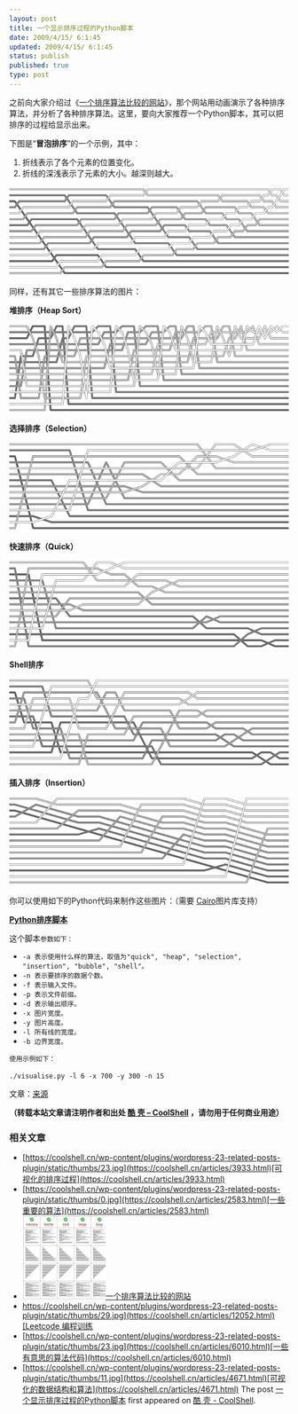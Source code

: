 ```yaml
---
layout: post
title: 一个显示排序过程的Python脚本
date: 2009/4/15/ 6:1:45
updated: 2009/4/15/ 6:1:45
status: publish
published: true
type: post
---
```


之前向大家介绍过《[一个排序算法比较的网站](https://coolshell.cn/articles/399.html)》，那个网站用动画演示了各种排序算法，并分析了各种排序算法。这里，要向大家推荐一个Python脚本，其可以把排序的过程给显示出来。


下图是“**冒泡排序**”的一个示例，其中：


1. 折线表示了各个元素的位置变化。
2. 折线的深浅表示了元素的大小。越深则越大。


[![bubble](../wp-content/uploads/2009/04/bubble.png "bubble")](https://coolshell.cn/wp-content/uploads/2009/04/bubble.png)



同样，还有其它一些排序算法的图片：


**堆排序（Heap Sort）**


[![heap](../wp-content/uploads/2009/04/heap.png "heap")](https://coolshell.cn/wp-content/uploads/2009/04/heap.png)


**选择排序（Selection）**


[![selection](../wp-content/uploads/2009/04/selection.png "selection")](https://coolshell.cn/wp-content/uploads/2009/04/selection.png)


**快速排序（Quick）**


[![quick](../wp-content/uploads/2009/04/quick.png "quick")](https://coolshell.cn/wp-content/uploads/2009/04/quick.png)


**Shell排序**


[![shell](../wp-content/uploads/2009/04/shell.png "shell")](https://coolshell.cn/wp-content/uploads/2009/04/shell.png)


**插入排序（Insertion）**


[![listinsertion](../wp-content/uploads/2009/04/listinsertion.png "listinsertion")](https://coolshell.cn/wp-content/uploads/2009/04/listinsertion.png)


你可以使用如下的Python代码来制作这些图片：（需要 [Cairo](http://cairographics.org/)图片库支持）


[**Python排序脚本**](https://coolshell.cn/wp-content/uploads/2009/04/visualise.py)


这个脚本`参数如下：`


* `-a 表示使用什么样的算法，取值为"quick", "heap", "selection", "insertion", "bubble", "shell"。`
* `-n 表示要排序的数据个数。`
* `-f 表示输入文件。`
* `-p 表示文件前缀。`
* `-d 表示输出顺序。`
* `-x 图片宽度。`
* `-y 图片高度。`
* `-l 所有线的宽度。`
* `-b 边界宽度。`


`使用示例如下：`



`./visualise.py -l 6 -x 700 -y 300 -n 15` 



文章：[来源](http://www.hatfulofhollow.com/posts/code/visualisingsorting/index.html)



**（转载本站文章请注明作者和出处 [酷 壳 – CoolShell](https://coolshell.cn/) ，请勿用于任何商业用途）**



### 相关文章

* [https://coolshell.cn/wp-content/plugins/wordpress-23-related-posts-plugin/static/thumbs/23.jpg](https://coolshell.cn/articles/3933.html)[可视化的排序过程](https://coolshell.cn/articles/3933.html)
* [https://coolshell.cn/wp-content/plugins/wordpress-23-related-posts-plugin/static/thumbs/0.jpg](https://coolshell.cn/articles/2583.html)[一些重要的算法](https://coolshell.cn/articles/2583.html)
* [![一个排序算法比较的网站](../wp-content/uploads/2009/04/sort-150x150.jpg)](https://coolshell.cn/articles/399.html)[一个排序算法比较的网站](https://coolshell.cn/articles/399.html)
* [https://coolshell.cn/wp-content/plugins/wordpress-23-related-posts-plugin/static/thumbs/29.jpg](https://coolshell.cn/articles/12052.html)[Leetcode 编程训练](https://coolshell.cn/articles/12052.html)
* [https://coolshell.cn/wp-content/plugins/wordpress-23-related-posts-plugin/static/thumbs/23.jpg](https://coolshell.cn/articles/6010.html)[一些有意思的算法代码](https://coolshell.cn/articles/6010.html)
* [https://coolshell.cn/wp-content/plugins/wordpress-23-related-posts-plugin/static/thumbs/11.jpg](https://coolshell.cn/articles/4671.html)[可视化的数据结构和算法](https://coolshell.cn/articles/4671.html)
The post [一个显示排序过程的Python脚本](https://coolshell.cn/articles/536.html) first appeared on [酷 壳 - CoolShell](https://coolshell.cn).